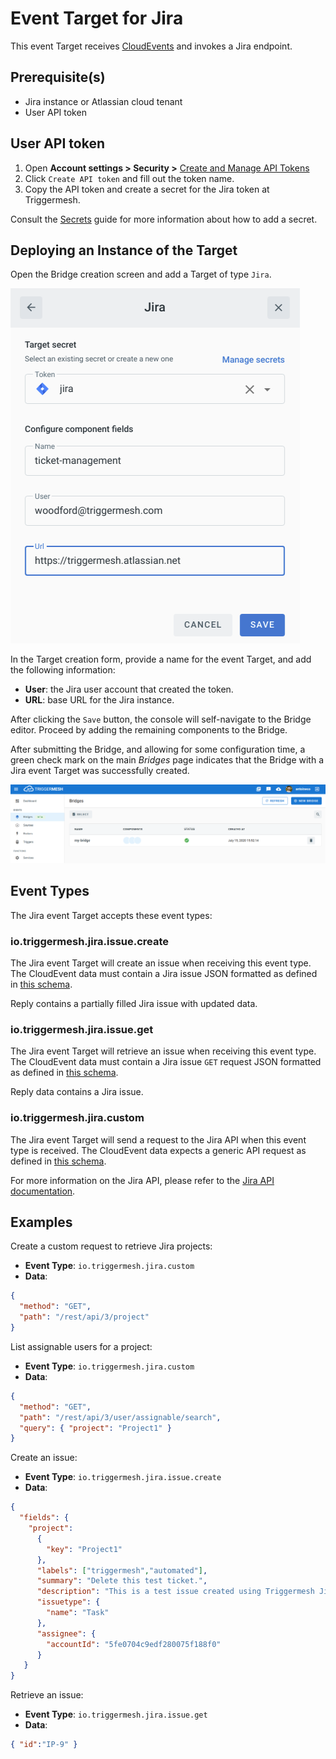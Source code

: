 # Event Target for Jira

This event Target receives [CloudEvents][ce] and invokes a Jira endpoint.

## Prerequisite(s)

- Jira instance or Atlassian cloud tenant
- User API token

## User API token

1. Open **Account settings > Security >** [Create and Manage API Tokens][api-tokens]
1. Click `Create API token` and fill out the token name.
1. Copy the API token and create a secret for the Jira token at Triggermesh.

Consult the [Secrets](../guides/secrets.md) guide for more information about how to add a secret.

## Deploying an Instance of the Target

Open the Bridge creation screen and add a Target of type `Jira`.

![Adding a Jira Target](../../assets/images/jira-target/jira-target-creation.png)

In the Target creation form, provide a name for the event Target, and add the following information:

- **User**: the Jira user account that created the token.
- **URL**: base URL for the Jira instance.

After clicking the `Save` button, the console will self-navigate to the Bridge editor. Proceed by adding the remaining components to the Bridge.

After submitting the Bridge, and allowing for some configuration time, a green check mark on the main _Bridges_ page indicates that the Bridge with a Jira event Target was successfully created.

![Bridge status](../../assets/images/bridge-status-green.png)

## Event Types

The Jira event Target accepts these event types:

### io.triggermesh.jira.issue.create

The Jira event Target will create an issue when receiving this event type. The CloudEvent data must contain a Jira issue JSON formatted as defined in [this schema](../../schemas/jira.issue.json).

Reply contains a partially filled Jira issue with updated data.

### io.triggermesh.jira.issue.get

The Jira event Target will retrieve an issue when receiving this event type. The CloudEvent data must contain a Jira issue `GET` request JSON formatted as defined in [this schema](../../schemas/jira.issue.get.json).

Reply data contains a Jira issue.

### io.triggermesh.jira.custom

The Jira event Target will send a request to the Jira API when this event type is received. The CloudEvent data expects a generic API request as defined in [this schema](../../schemas/jira.custom.json).

For more information on the Jira API, please refer to the [Jira API documentation][jira-api].

## Examples

Create a custom request to retrieve Jira projects:

- **Event Type**: `io.triggermesh.jira.custom`
- **Data**:
```json
{
  "method": "GET",
  "path": "/rest/api/3/project"
}
```

List assignable users for a project:

- **Event Type**: `io.triggermesh.jira.custom`
- **Data**:
```json
{
  "method": "GET",
  "path": "/rest/api/3/user/assignable/search",
  "query": { "project": "Project1" }
}
```

Create an issue:

- **Event Type**: `io.triggermesh.jira.issue.create`
- **Data**:
```json
{
  "fields": {
    "project":
      {
        "key": "Project1"
      },
      "labels": ["triggermesh","automated"],
      "summary": "Delete this test ticket.",
      "description": "This is a test issue created using Triggermesh Jira Target",
      "issuetype": {
        "name": "Task"
      },
      "assignee": {
        "accountId": "5fe0704c9edf280075f188f0"
      }
   }
}
```

Retrieve an issue:

- **Event Type**: `io.triggermesh.jira.issue.get`
- **Data**:
```json
{ "id":"IP-9" }
```

[ce]: https://cloudevents.io/
[api-tokens]: https://id.atlassian.com/manage-profile/security/api-tokens
[ce-jsonformat]: https://github.com/cloudevents/spec/blob/v1.0/json-format.md
[jira-api]: https://developer.atlassian.com/cloud/jira/software/rest/intro/
